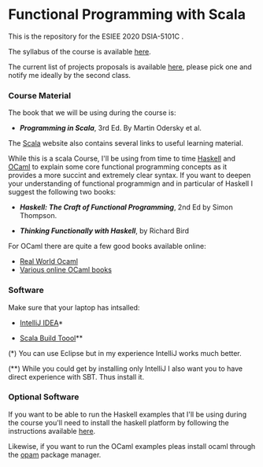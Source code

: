 # Functional Programming with Scala

This is the repository for the ESIEE 2020 DSIA-5101C .

The syllabus of the course is available [here](Syllabus.pdf).

The current list of projects proposals is available [here](Syllabus.pdf), please pick one and notify me ideally by the second class.

### Course Material
The book that we will be using during the course is:

- ***Programming in Scala***, 3rd Ed. By Martin Odersky et al.

The [Scala](http://www.scala-lang.org) website also contains several links to useful learning material.

While this is a scala Course, I'll be using from time to time [Haskell](http://haskell.org) and [OCaml](http://ocaml.org) to explain some core functional programming concepts as it provides a more succint and extremely clear syntax. If you want to deepen your understanding of functional programmign and in particular of Haskell I suggest the following two books:

- ***Haskell: The Craft of Functional Programming***, 2nd Ed by Simon Thompson.

- ***Thinking Functionally with Haskell***, by Richard Bird

For OCaml there are quite a few good books available online:

- [Real World Ocaml](https://dev.realworldocaml.org)
- [Various online OCaml books](http://ocaml.org/learn/books.html)


### Software
Make sure that your laptop has intsalled:


- [IntelliJ IDEA](https://www.jetbrains.com/idea/download/#section=mac)* 

- [Scala Build Toool](http://www.scala-sbt.org)** 



(*) You can use Eclipse but in my experience IntelliJ works much better.

(**) While you could get by installing only IntelliJ I also want you to have direct experience with SBT. Thus install it.


### Optional Software

If you want to be able to run the Haskell examples that I'll be using during the course you'll need to install the haskell platform by following the instructions available [here](https://www.haskell.org/downloads). 

Likewise, if you want to run the OCaml examples pleas install ocaml through the [opam](http://opam.ocaml.org) package manager.

